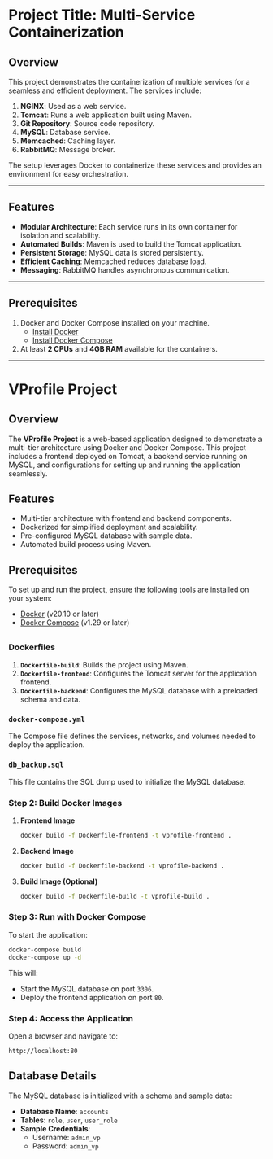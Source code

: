 # Project Title: Multi-Service Containerization

## Overview

This project demonstrates the containerization of multiple services for a seamless and efficient deployment. The services include:

1. **NGINX**: Used as a web service.
2. **Tomcat**: Runs a web application built using Maven.
3. **Git Repository**: Source code repository.
4. **MySQL**: Database service.
5. **Memcached**: Caching layer.
6. **RabbitMQ**: Message broker.

The setup leverages Docker to containerize these services and provides an environment for easy orchestration.

------

## Features

- **Modular Architecture**: Each service runs in its own container for isolation and scalability.
- **Automated Builds**: Maven is used to build the Tomcat application.
- **Persistent Storage**: MySQL data is stored persistently.
- **Efficient Caching**: Memcached reduces database load.
- **Messaging**: RabbitMQ handles asynchronous communication.

------

## Prerequisites

1. Docker and Docker Compose installed on your machine.
   - [Install Docker](https://docs.docker.com/get-docker/)
   - [Install Docker Compose](https://docs.docker.com/compose/install/)
2. At least **2 CPUs** and **4GB RAM** available for the containers.

------

# VProfile Project

## Overview
The **VProfile Project** is a web-based application designed to demonstrate a multi-tier architecture using Docker and Docker Compose. This project includes a frontend deployed on Tomcat, a backend service running on MySQL, and configurations for setting up and running the application seamlessly.

## Features
- Multi-tier architecture with frontend and backend components.
- Dockerized for simplified deployment and scalability.
- Pre-configured MySQL database with sample data.
- Automated build process using Maven.

## Prerequisites
To set up and run the project, ensure the following tools are installed on your system:

- [Docker](https://www.docker.com/) (v20.10 or later)
- [Docker Compose](https://docs.docker.com/compose/) (v1.29 or later)

## 

### Dockerfiles
1. **`Dockerfile-build`**: Builds the project using Maven.
2. **`Dockerfile-frontend`**: Configures the Tomcat server for the application frontend.
3. **`Dockerfile-backend`**: Configures the MySQL database with a preloaded schema and data.

### `docker-compose.yml`
The Compose file defines the services, networks, and volumes needed to deploy the application.

### `db_backup.sql`
This file contains the SQL dump used to initialize the MySQL database.



### Step 2: Build Docker Images
1. **Frontend Image**
   ```bash
   docker build -f Dockerfile-frontend -t vprofile-frontend .
   ```
2. **Backend Image**
   ```bash
   docker build -f Dockerfile-backend -t vprofile-backend .
   ```
3. **Build Image (Optional)**
   ```bash
   docker build -f Dockerfile-build -t vprofile-build .
   ```

### Step 3: Run with Docker Compose
To start the application:
```bash
docker-compose build
docker-compose up -d
```
This will:
- Start the MySQL database on port `3306`.
- Deploy the frontend application on port `80`.

### Step 4: Access the Application
Open a browser and navigate to:
```
http://localhost:80
```

## Database Details
The MySQL database is initialized with a schema and sample data:

- **Database Name**: `accounts`
- **Tables**: `role`, `user`, `user_role`
- **Sample Credentials**:
  - Username: `admin_vp`
  - Password: `admin_vp`
